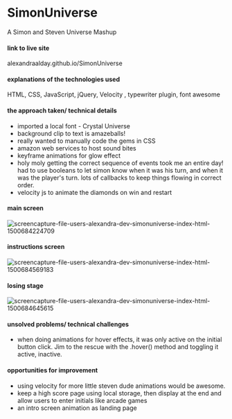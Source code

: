 # SimonUniverse
A Simon and Steven Universe Mashup
#### link to live site
alexandraalday.github.io/SimonUniverse

#### explanations of the technologies used
HTML, CSS, JavaScript, jQuery, Velocity , typewriter plugin, font awesome


#### the approach taken/ technical details
* imported a local font - Crystal Universe
* background clip to text is amazeballs!
* really wanted to manually code the gems in CSS
* amazon web services to host sound bites
* keyframe animations for glow effect
* holy moly getting the correct sequence of events took me an entire day! had to use booleans to let simon know when it was his turn, and when it was the player's turn. lots of callbacks to keep things flowing in correct order.
* velocity js to animate the diamonds on win and restart 

#### main screen
![screencapture-file-users-alexandra-dev-simonuniverse-index-html-1500684224709](https://user-images.githubusercontent.com/17508245/28486892-3b4545f6-6e3c-11e7-8659-482f92f0d86e.png)

#### instructions screen
![screencapture-file-users-alexandra-dev-simonuniverse-index-html-1500684569183](https://user-images.githubusercontent.com/17508245/28486951-fc22ce56-6e3c-11e7-989f-e37278113bb6.png)

#### losing stage
![screencapture-file-users-alexandra-dev-simonuniverse-index-html-1500684645615](https://user-images.githubusercontent.com/17508245/28486968-2a5a3bba-6e3d-11e7-9f72-0ca5e644de66.png)

#### unsolved problems/ technical challenges
* when doing animations for hover effects, it was only active on the initial button click. Jim to the rescue with the .hover() method and toggling it active, inactive. 


#### opportunities for improvement
* using velocity for more little steven dude animations would be awesome. 
* keep a high score page using local storage, then display at the end and allow users to enter initials like arcade games
* an intro screen animation as landing page


